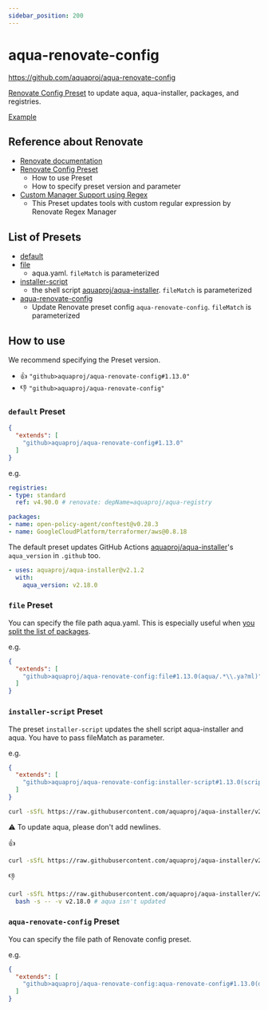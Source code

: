 ```yaml
---
sidebar_position: 200
---
```


# aqua-renovate-config

https://github.com/aquaproj/aqua-renovate-config

[Renovate Config Preset](https://docs.renovatebot.com/config-presets/) to update aqua, aqua-installer, packages, and registries.

[Example](https://github.com/aquaproj/test-aqua-renovate-config)

## Reference about Renovate

* [Renovate documentation](https://docs.renovatebot.com/)
* [Renovate Config Preset](https://docs.renovatebot.com/config-presets/)
  * How to use Preset
  * How to specify preset version and parameter
* [Custom Manager Support using Regex](https://docs.renovatebot.com/modules/manager/regex/)
  * This Preset updates tools with custom regular expression by Renovate Regex Manager

## List of Presets

* [default](https://github.com/aquaproj/aqua-renovate-config/blob/main/default.json)
* [file](https://github.com/aquaproj/aqua-renovate-config/blob/main/file.json)
  * aqua.yaml. `fileMatch` is parameterized
* [installer-script](https://github.com/aquaproj/aqua-renovate-config/blob/main/installer-script.json)
  * the shell script [aquaproj/aqua-installer](https://github.com/aquaproj/aqua-installer). `fileMatch` is parameterized
* [aqua-renovate-config](https://github.com/aquaproj/aqua-renovate-config/blob/main/aqua-renovate-config.json)
  * Update Renovate preset config `aqua-renovate-config`. `fileMatch` is parameterized

## How to use

We recommend specifying the Preset version.

* :thumbsup: `"github>aquaproj/aqua-renovate-config#1.13.0"`
* :thumbsdown: `"github>aquaproj/aqua-renovate-config"`

### `default` Preset

```json
{
  "extends": [
    "github>aquaproj/aqua-renovate-config#1.13.0"
  ]
}
```

e.g.

```yaml
registries:
- type: standard
  ref: v4.90.0 # renovate: depName=aquaproj/aqua-registry

packages:
- name: open-policy-agent/conftest@v0.28.3
- name: GoogleCloudPlatform/terraformer/aws@0.8.18
```

The default preset updates GitHub Actions [aquaproj/aqua-installer](https://github.com/aquaproj/aqua-installer)'s `aqua_version` in `.github` too.

```yaml
- uses: aquaproj/aqua-installer@v2.1.2
  with:
    aqua_version: v2.18.0
```

### `file` Preset

You can specify the file path aqua.yaml.
This is especially useful when [you split the list of packages](/docs/guides/split-config).

e.g.

```json
{
  "extends": [
    "github>aquaproj/aqua-renovate-config:file#1.13.0(aqua/.*\\.ya?ml)"
  ]
}
```

### `installer-script` Preset

The preset `installer-script` updates the shell script aqua-installer and aqua.
You have to pass fileMatch as parameter.

e.g.

```json
{
  "extends": [
    "github>aquaproj/aqua-renovate-config:installer-script#1.13.0(scripts/.*\\.sh)"
  ]
}
```

```sh
curl -sSfL https://raw.githubusercontent.com/aquaproj/aqua-installer/v2.1.2/aqua-installer | bash -s -- -v v2.18.0
```

:warning: To update aqua, please don't add newlines.

:thumbsup:

```sh
curl -sSfL https://raw.githubusercontent.com/aquaproj/aqua-installer/v2.1.2/aqua-installer | bash -s -- -v v2.18.0
```

:thumbsdown:

```sh
curl -sSfL https://raw.githubusercontent.com/aquaproj/aqua-installer/v2.1.2/aqua-installer |
  bash -s -- -v v2.18.0 # aqua isn't updated
```

### `aqua-renovate-config` Preset

You can specify the file path of Renovate config preset.

e.g.

```json
{
  "extends": [
    "github>aquaproj/aqua-renovate-config:aqua-renovate-config#1.13.0(default\\.json)"
  ]
}
```
